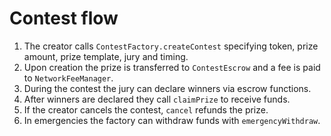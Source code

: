 # Contest flow

1. The creator calls `ContestFactory.createContest` specifying token, prize amount, prize template, jury and timing.
2. Upon creation the prize is transferred to `ContestEscrow` and a fee is paid to `NetworkFeeManager`.
3. During the contest the jury can declare winners via escrow functions.
4. After winners are declared they call `claimPrize` to receive funds.
5. If the creator cancels the contest, `cancel` refunds the prize.
6. In emergencies the factory can withdraw funds with `emergencyWithdraw`.
